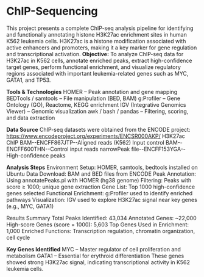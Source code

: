 # ChIP-Sequencing
This project presents a complete ChIP-seq analysis pipeline for identifying and functionally annotating histone H3K27ac enrichment sites in human K562 leukemia cells. H3K27ac is a histone modification associated with active enhancers and promoters, making it a key marker for gene regulation and transcriptional activation.
**Objective:**
To analyze ChIP-seq data for H3K27ac in K562 cells, annotate enriched peaks, extract high-confidence target genes, perform functional enrichment, and visualize regulatory regions associated with important leukemia-related genes such as MYC, GATA1, and TP53.

**Tools & Technologies**
HOMER – Peak annotation and gene mapping
BEDTools / samtools – File manipulation (BED, BAM)
g:Profiler – Gene Ontology (GO), Reactome, KEGG enrichment
IGV (Integrative Genomics Viewer) – Genomic visualization
awk / bash / pandas – Filtering, scoring, and data extraction

**Data Source**
ChIP-seq datasets were obtained from the ENCODE project:
https://www.encodeproject.org/experiments/ENCSR000AKP/
H3K27ac ChIP BAM--ENCFF867JTP--Aligned reads (K562)
Input control BAM--ENCFF600THN--Control input reads
narrowPeak file--ENCFF153YGA--High-confidence peaks

**Analysis Steps**
Environment Setup: HOMER, samtools, bedtools installed on Ubuntu
Data Download: BAM and BED files from ENCODE
Peak Annotation: Using annotatePeaks.pl with HOMER (hg38 genome)
Filtering: Peaks with score ≥ 1000; unique gene extraction
Gene List: Top 1000 high-confidence genes selected
Functional Enrichment: g:Profiler used to identify enriched pathways
Visualization: IGV used to explore H3K27ac signal near key genes (e.g., MYC, GATA1)

Results Summary
Total Peaks Identified: 43,034
Annotated Genes: ~22,000
High-score Genes (score = 1000): 5,603
Top Genes Used in Enrichment: 1,000
Enriched Functions: Transcription regulation, chromatin organization, cell cycle

**Key Genes Identified**
MYC – Master regulator of cell proliferation and metabolism
GATA1 – Essential for erythroid differentiation
These genes showed strong H3K27ac signal, indicating transcriptional activity in K562 leukemia cells.
